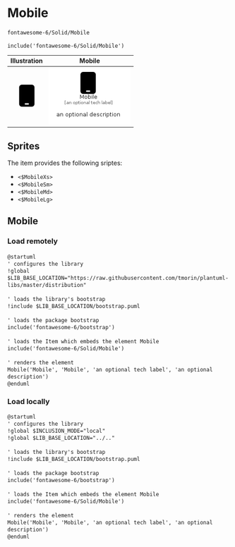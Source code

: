 # Mobile


```text
fontawesome-6/Solid/Mobile
```

```text
include('fontawesome-6/Solid/Mobile')
```



| Illustration | Mobile |
| :---: | :---: |
| ![illustration for Illustration](../../fontawesome-6/Solid/Mobile.png) | ![illustration for Mobile](../../fontawesome-6/Solid/Mobile.Local.png) |



## Sprites
The item provides the following sriptes:

- `<$MobileXs>`
- `<$MobileSm>`
- `<$MobileMd>`
- `<$MobileLg>`





## Mobile

### Load remotely
```plantuml
@startuml
' configures the library
!global $LIB_BASE_LOCATION="https://raw.githubusercontent.com/tmorin/plantuml-libs/master/distribution"

' loads the library's bootstrap
!include $LIB_BASE_LOCATION/bootstrap.puml

' loads the package bootstrap
include('fontawesome-6/bootstrap')

' loads the Item which embeds the element Mobile
include('fontawesome-6/Solid/Mobile')

' renders the element
Mobile('Mobile', 'Mobile', 'an optional tech label', 'an optional description')
@enduml
```

### Load locally
```plantuml
@startuml
' configures the library
!global $INCLUSION_MODE="local"
!global $LIB_BASE_LOCATION="../.."

' loads the library's bootstrap
!include $LIB_BASE_LOCATION/bootstrap.puml

' loads the package bootstrap
include('fontawesome-6/bootstrap')

' loads the Item which embeds the element Mobile
include('fontawesome-6/Solid/Mobile')

' renders the element
Mobile('Mobile', 'Mobile', 'an optional tech label', 'an optional description')
@enduml
```

